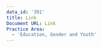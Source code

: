 ```yaml
---
data_id: '391'
title: Link
Document URL: Link
Practice Area:
  - 'Education, Gender and Youth'
---
```


